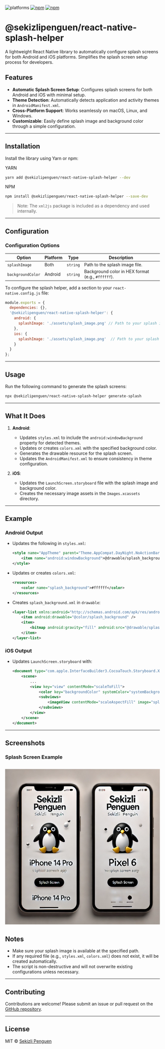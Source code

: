 ![platforms](https://img.shields.io/badge/platforms-Android%20%7C%20iOS-brightgreen.svg?style=flat-square&colorB=191A17)
[![npm](https://img.shields.io/npm/v/@sekizlipenguen/react-native-splash-helper.svg?style=flat-square)](https://www.npmjs.com/package/@sekizlipenguen/react-native-splash-helper)
[![npm](https://img.shields.io/npm/dm/@sekizlipenguen/react-native-splash-helper.svg?style=flat-square&colorB=007ec6)](https://www.npmjs.com/package/@sekizlipenguen/react-native-splash-helper)


# @sekizlipenguen/react-native-splash-helper

A lightweight React Native library to automatically configure splash screens for both Android and iOS platforms. Simplifies the splash screen setup process for developers.

## Features

- **Automatic Splash Screen Setup**: Configures splash screens for both Android and iOS with minimal setup.
- **Theme Detection**: Automatically detects application and activity themes in `AndroidManifest.xml`.
- **Cross-Platform Support**: Works seamlessly on macOS, Linux, and Windows.
- **Customizable**: Easily define splash image and background color through a simple configuration.

---

## Installation

Install the library using Yarn or npm:

YARN
```bash
yarn add @sekizlipenguen/react-native-splash-helper --dev
```
NPM
```bash
npm install @sekizlipenguen/react-native-splash-helper --save-dev
```


> Note: The `xml2js` package is included as a dependency and used internally.

---

## Configuration

### Configuration Options

| Option                  | Platform | Type     | Description                                                            |
|-------------------------|----------|----------|------------------------------------------------------------------------|
| `splashImage`           | Both     | `string` | Path to the splash image file.                                         |
| `backgroundColor`       | Android  | `string` | Background color in HEX format (e.g., `#ffffff`).                      |

To configure the splash helper, add a section to your `react-native.config.js` file:

```javascript
module.exports = {
  dependencies: {},
  '@sekizlipenguen/react-native-splash-helper': {
    android: {
      splashImage: './assets/splash_image.png' // Path to your splash image
    },
    ios: {
      splashImage: './assets/splash_image.png'  // Path to your splash image
    }
  }
};
```

---

## Usage

Run the following command to generate the splash screens:

```bash
npx @sekizlipenguen/react-native-splash-helper generate-splash
```

---

## What It Does

1. **Android**:

    - Updates `styles.xml` to include the `android:windowBackground` property for detected themes.
    - Updates or creates `colors.xml` with the specified background color.
    - Generates the drawable resource for the splash screen.
    - Updates the `AndroidManifest.xml` to ensure consistency in theme configuration.

2. **iOS**:

    - Updates the `LaunchScreen.storyboard` file with the splash image and background color.
    - Creates the necessary image assets in the `Images.xcassets` directory.

---

## Example

### Android Output

- Updates the following in `styles.xml`:
  ```xml
  <style name="AppTheme" parent="Theme.AppCompat.DayNight.NoActionBar">
      <item name="android:windowBackground">@drawable/splash_background</item>
  </style>
  ```
- Updates or creates `colors.xml`:
  ```xml
  <resources>
      <color name="splash_background">#ffffff</color>
  </resources>
  ```
- Creates `splash_background.xml` in `drawable`:
  ```xml
  <layer-list xmlns:android="http://schemas.android.com/apk/res/android">
      <item android:drawable="@color/splash_background" />
      <item>
          <bitmap android:gravity="fill" android:src="@drawable/splash_image" />
      </item>
  </layer-list>
  ```

### iOS Output

- Updates `LaunchScreen.storyboard` with:
  ```xml
  <document type="com.apple.InterfaceBuilder3.CocoaTouch.Storyboard.XIB" ...>
      <scene>
          ...
          <view key="view" contentMode="scaleToFill">
              <color key="backgroundColor" systemColor="systemBackgroundColor" />
              <subviews>
                  <imageView contentMode="scaleAspectFill" image="splash_image" ... />
              </subviews>
          </view>
      </scene>
  </document>
  ```

---

## Screenshots

###  Splash Screen Example
![Android Splash Screen](assets/splash_1.webp)
---

## Notes

- Make sure your splash image is available at the specified path.
- If any required file (e.g., `styles.xml`, `colors.xml`) does not exist, it will be created automatically.
- The script is non-destructive and will not overwrite existing configurations unless necessary.

---

## Contributing

Contributions are welcome! Please submit an issue or pull request on the [GitHub repository](https://github.com/sekizlipenguen/react-native-splash-helper).

---

## License

MIT © [Sekizli Penguen](https://github.com/sekizlipenguen)

